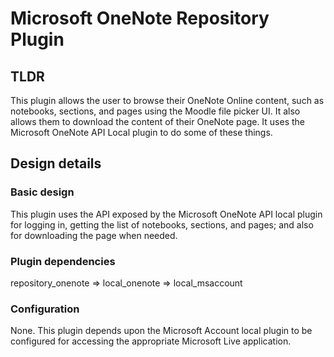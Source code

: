 Microsoft OneNote Repository Plugin
=========================================

TLDR
----

This plugin allows the user to browse their OneNote Online content, such as notebooks, sections, and pages using the Moodle file picker UI. It also allows them to download the content of their OneNote page. It uses the Microsoft OneNote API Local plugin to do some of these things.


Design details
--------------

### Basic design
This plugin uses the API exposed by the Microsoft OneNote API local plugin for logging in, getting the list of notebooks, sections, and pages; and also for downloading the page when needed.
 
### Plugin dependencies
repository_onenote => local_onenote => local_msaccount

### Configuration
None. This plugin depends upon the Microsoft Account local plugin to be configured for accessing the appropriate Microsoft Live application.
